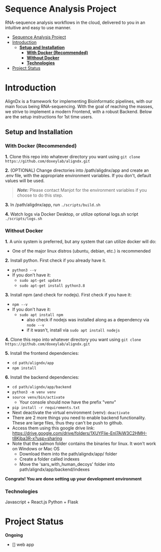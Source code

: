 # Sequence Analysis Project
RNA-sequence analysis workflows in the cloud, delivered to you in an intuitive and easy to use manner.

- [Sequence Analysis Project](#sequence-analysis-project)
- [Introduction](#introduction)
  * [**Setup and Installation**](#--setup-and-installation--)
    + [**With Docker (Recommended)**](#--with-docker--recommended---)
    + [**Without Docker**](#--without-docker--)
    + [**Technologies**](#--technologies--)
- [Project Status](#project-status)
 
# Introduction

AlignDx is a framework for implementing Bioinformatic pipelines, with our main focus being RNA-sequencing. With the goal of reaching the masses, we strive to implement a modern Frontend, with a robust Backend. Below are the setup instructions for 1st time users.
  
## **Setup and Installation** 

### **With Docker (Recommended)** 
**1.** Clone this repo into whatever directory you want using `git clone https://github.com/doxeylab/aligndx.git`   

**2.** (OPTIONAL) Change directories into /path/aligdnx/app and create an .env file, with the appropriate environment variables. If you don't, default values will be used.

> **_Note:_** Please contact Manjot for the environment variables if you choose to do this step.

**3.** In /path/aligdnx/app, run `./scripts/build.sh`

**4.** Watch logs via Docker Desktop, or utilize optional logs.sh script `./scripts/logs.sh` 


### **Without Docker** 
**1.** A unix system is preferred, but any system that can utilize docker will do: 
  - One of the major linux distros (ubuntu, debian, etc.) is recommended 

**2.** Install python. First check if you already have it.  
  - `python3 --v`
  - If you don't have it:
    - `sudo apt-get update`
    - `sudo apt-get install python3.8` 

**3.** Install npm (and check for nodejs). First check if you have it:
  - `npm --v`
  - If you don't have it:
    - `sudo apt install npm` 
      - also check if nodejs was installed along as a dependency via `node --v`
      - if it wasn't, install via `sudo apt install nodejs` 

**4.** Clone this repo into whatever directory you want using `git clone https://github.com/doxeylab/aligndx.git`  
 
**5.** Install the frontend dependencies:
  - `cd path/aligndx/app`
  - `npm install`

**6.** Install the backend dependencies:  
  - `cd path/aligndx/app/backend`
  - `python3 -m venv venv`
  - `source venv/bin/activate`
    - Your console should now have the prefix "venv"
  - `pip install -r requirements.txt` 
  - Next deactivate the virtual environment (venv): `deactivate`
  - There are 2 more things you need to enable backend functionality. These are large files, thus they can't be push to github. 
  - Access them using this google drive link: https://drive.google.com/drive/folders/1XUYFlie-Enl7AiW3C2HMH-t8Kjba3R-x?usp=sharing
  - Note that the salmon folder contains the binaries for linux. It won't work on Windows or Mac OS
    - Download them into the path/aligndx/app/ folder
    - Create a folder called indexes
    - Move the 'sars_with_human_decoys' folder into path/aligndx/app/backend/indexes

**Congrats! You are done setting up your development environment**



### **Technologies**
Javascript + React.js 
Python + Flask 

# Project Status
**Ongoing** 
- [] web app
